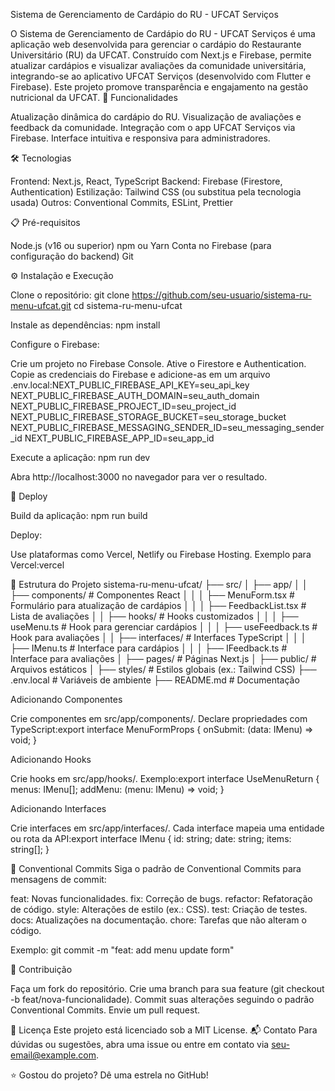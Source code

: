 Sistema de Gerenciamento de Cardápio do RU - UFCAT Serviços

O Sistema de Gerenciamento de Cardápio do RU - UFCAT Serviços é uma aplicação web desenvolvida para gerenciar o cardápio do Restaurante Universitário (RU) da UFCAT. Construído com Next.js e Firebase, permite atualizar cardápios e visualizar avaliações da comunidade universitária, integrando-se ao aplicativo UFCAT Serviços (desenvolvido com Flutter e Firebase). Este projeto promove transparência e engajamento na gestão nutricional da UFCAT.
🚀 Funcionalidades

Atualização dinâmica do cardápio do RU.
Visualização de avaliações e feedback da comunidade.
Integração com o app UFCAT Serviços via Firebase.
Interface intuitiva e responsiva para administradores.

🛠️ Tecnologias

Frontend: Next.js, React, TypeScript
Backend: Firebase (Firestore, Authentication)
Estilização: Tailwind CSS (ou substitua pela tecnologia usada)
Outros: Conventional Commits, ESLint, Prettier

📋 Pré-requisitos

Node.js (v16 ou superior)
npm ou Yarn
Conta no Firebase (para configuração do backend)
Git

⚙️ Instalação e Execução

Clone o repositório:
git clone https://github.com/seu-usuario/sistema-ru-menu-ufcat.git
cd sistema-ru-menu-ufcat


Instale as dependências:
npm install


Configure o Firebase:

Crie um projeto no Firebase Console.
Ative o Firestore e Authentication.
Copie as credenciais do Firebase e adicione-as em um arquivo .env.local:NEXT_PUBLIC_FIREBASE_API_KEY=seu_api_key
NEXT_PUBLIC_FIREBASE_AUTH_DOMAIN=seu_auth_domain
NEXT_PUBLIC_FIREBASE_PROJECT_ID=seu_project_id
NEXT_PUBLIC_FIREBASE_STORAGE_BUCKET=seu_storage_bucket
NEXT_PUBLIC_FIREBASE_MESSAGING_SENDER_ID=seu_messaging_sender_id
NEXT_PUBLIC_FIREBASE_APP_ID=seu_app_id




Execute a aplicação:
npm run dev

Abra http://localhost:3000 no navegador para ver o resultado.


🚀 Deploy

Build da aplicação:
npm run build


Deploy:

Use plataformas como Vercel, Netlify ou Firebase Hosting.
Exemplo para Vercel:vercel





📂 Estrutura do Projeto
sistema-ru-menu-ufcat/
├── src/
│   ├── app/
│   │   ├── components/         # Componentes React
│   │   │   ├── MenuForm.tsx    # Formulário para atualização de cardápios
│   │   │   ├── FeedbackList.tsx # Lista de avaliações
│   │   ├── hooks/             # Hooks customizados
│   │   │   ├── useMenu.ts     # Hook para gerenciar cardápios
│   │   │   ├── useFeedback.ts # Hook para avaliações
│   │   ├── interfaces/        # Interfaces TypeScript
│   │   │   ├── IMenu.ts       # Interface para cardápios
│   │   │   ├── IFeedback.ts   # Interface para avaliações
│   ├── pages/                 # Páginas Next.js
│   ├── public/                # Arquivos estáticos
│   ├── styles/                # Estilos globais (ex.: Tailwind CSS)
├── .env.local                 # Variáveis de ambiente
├── README.md                  # Documentação

Adicionando Componentes

Crie componentes em src/app/components/.
Declare propriedades com TypeScript:export interface MenuFormProps {
  onSubmit: (data: IMenu) => void;
}



Adicionando Hooks

Crie hooks em src/app/hooks/.
Exemplo:export interface UseMenuReturn {
  menus: IMenu[];
  addMenu: (menu: IMenu) => void;
}



Adicionando Interfaces

Crie interfaces em src/app/interfaces/.
Cada interface mapeia uma entidade ou rota da API:export interface IMenu {
  id: string;
  date: string;
  items: string[];
}



📝 Conventional Commits
Siga o padrão de Conventional Commits para mensagens de commit:

feat: Novas funcionalidades.
fix: Correção de bugs.
refactor: Refatoração de código.
style: Alterações de estilo (ex.: CSS).
test: Criação de testes.
docs: Atualizações na documentação.
chore: Tarefas que não alteram o código.

Exemplo:
git commit -m "feat: add menu update form"

🤝 Contribuição

Faça um fork do repositório.
Crie uma branch para sua feature (git checkout -b feat/nova-funcionalidade).
Commit suas alterações seguindo o padrão Conventional Commits.
Envie um pull request.

📜 Licença
Este projeto está licenciado sob a MIT License.
📬 Contato
Para dúvidas ou sugestões, abra uma issue ou entre em contato via seu-email@example.com.

⭐ Gostou do projeto? Dê uma estrela no GitHub!
